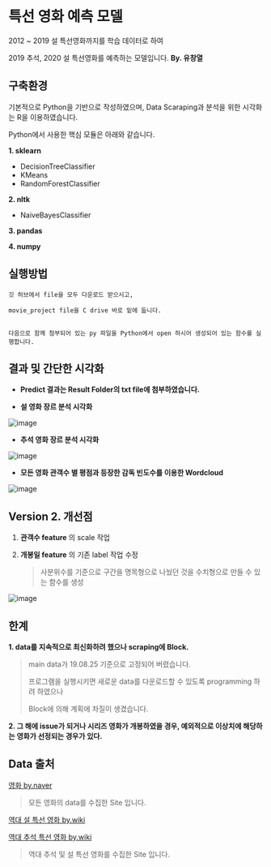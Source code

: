 # 특선 영화 예측 모델

2012 ~ 2019 설 특선영화까지를 학습 데이터로 하여

2019 추석, 2020 설 특선영화를 예측하는 모델입니다.           __By. 유창열__




## 구축환경

기본적으로 Python을 기반으로 작성하였으며, Data Scaraping과 분석을 위한 시각화는 R을 이용하였습니다.

Python에서 사용한 핵심 모듈은 아래와 같습니다.

__1. sklearn__
  * DecisionTreeClassifier
  * KMeans
  * RandomForestClassifier
  
__2. nltk__
  * NaiveBayesClassifier

__3. pandas__

__4. numpy__




## 실행방법


    깃 허브에서 file을 모두 다운로드 받으시고, 

    movie_project file을 C drive 바로 밑에 둡니다.
    
    
    다음으로 함께 첨부되어 있는 py 파일을 Python에서 open 하시어 생성되어 있는 함수를 실행합니다.




## 결과 및 간단한 시각화

* __Predict 결과는 Result Folder의 txt file에 첨부하였습니다.__

* __설 영화 장르 분석 시각화__

![image](https://user-images.githubusercontent.com/59518805/71890073-e07eb380-3186-11ea-82c2-fe50d9c70c8e.png)

* __추석 영화 장르 분석 시각화__

![image](https://user-images.githubusercontent.com/59518805/71890271-42d7b400-3187-11ea-8df3-e79dceb44ce8.png)

* __모든 영화 관객수 별 평점과 등장한 감독 빈도수를 이용한 Wordcloud__

![image](https://user-images.githubusercontent.com/59518805/71890639-13757700-3188-11ea-979e-94e662b1f072.png)

## Version 2. 개선점

1. __관객수 feature__ 의 scale 작업


1. __개봉일 feature__ 의 기존 label 작업 수정
   > 사분위수를 기준으로 구간을 명목형으로 나눴던 것을 수치형으로 만들 수 있는 함수를 생성

![image](https://user-images.githubusercontent.com/59518805/71889335-4702d200-3185-11ea-9456-b464c008c04b.png)


## 한계

__1. data를 지속적으로 최신화하려 했으나 scraping에 Block.__
   > main data가 19.08.25 기준으로 고정되어 버렸습니다.
   >
   > 프로그램을 실행시키면 새로운 data를 다운로드할 수 있도록 programming 하려 하였으나 
   >
   > Block에 의해 계획에 차질이 생겼습니다.
   
__2. 그 해에 issue가 되거나 시리즈 영화가 개봉하였을 경우, 예외적으로 이상치에 해당하는 영화가 선정되는 경우가 있다.__


## Data 출처

[영화 by.naver](https://search.naver.com/search.naver?sm=tab_hty.top&where=nexearch&query=%EC%97%AD%EB%8C%80+%EC%98%81%ED%99%94+%EC%88%9C%EC%9C%84&oquery=2020%EB%85%84+%EC%98%81%ED%99%94+%EC%88%9C%EC%9C%84&tqi=UmeBmlp0YiRss57CbjKssssst78-217013)
  > 모든 영화의 data를 수집한 Site 입니다. 
  
[역대 설 특선 영화 by.wiki](https://ko.wikipedia.org/wiki/%EC%84%A4%EB%82%A0%ED%8A%B9%EC%84%A0%EC%98%81%ED%99%94)

[역대 추석 특선 영화 by.wiki](https://ko.wikipedia.org/wiki/%EC%B6%94%EC%84%9D%ED%8A%B9%EC%84%A0%EC%98%81%ED%99%94)
  > 역대 추석 및 설 특선 영화를 수집한 Site 입니다.
